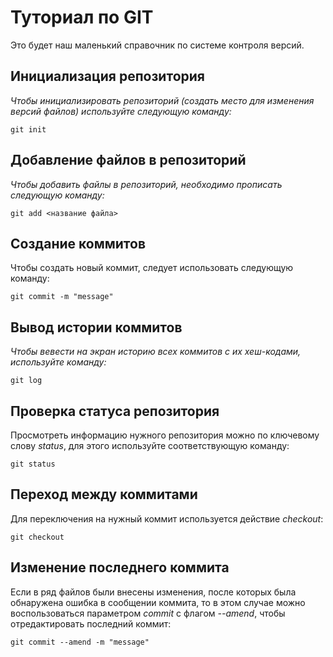 # Туториал по GIT
Это будет наш маленький справочник по системе контроля версий.

## Инициализация репозитория
*Чтобы инициализировать репозиторий (создать место для изменения версий файлов) используйте следующую команду:*

```
git init
```

## Добавление файлов в репозиторий

*Чтобы добавить файлы в репозиторий, необходимо прописать следующую команду:*

```
git add <название файла>
```

## Создание коммитов

Чтобы создать новый коммит, следует использовать следующую команду:
```
git commit -m "message"
```

## Вывод истории коммитов

*Чтобы вевести на экран историю всех коммитов с их хеш-кодами, используйте команду:*
```
git log
```

## Проверка статуса репозитория

Просмотреть информацию нужного репозитория можно по ключевому слову *status*, для этого используйте соответствующую команду:
```
git status
```

## Переход между коммитами
Для переключения на нужный коммит используется действие *checkout*:
```
git checkout
```

## Изменение последнего коммита
Если в ряд файлов были внесены изменения, после которых была обнаружена ошибка в сообщении коммита, то в этом случае можно воспользоваться параметром *commit* с флагом *--amend*, чтобы отредактировать последний коммит:
```
git commit --amend -m "message"
```

